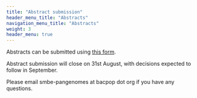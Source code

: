 ```yaml
---
title: "Abstract submission"
header_menu_title: "Abstracts"
navigation_menu_title: "Abstracts"
weight: 3
header_menu: true
---
```


Abstracts can be submitted using [this form](https://forms.gle/4wRPvpuBvEhgQvVC7).

Abstract submission will close on 31st August, with decisions expected to follow
in September.

Please email smbe-pangenomes at bacpop dot org if you have any questions.